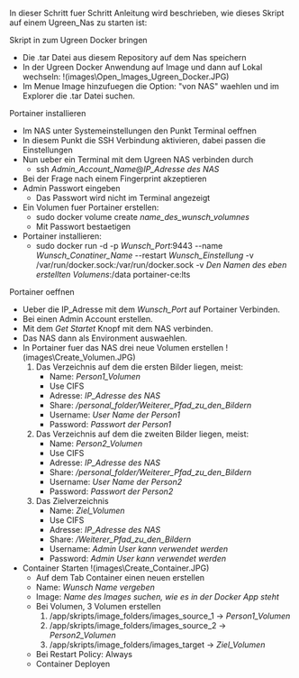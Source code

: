 In dieser Schritt fuer Schritt Anleitung wird beschrieben, wie dieses Skript auf einem Ugreen_Nas zu starten ist:

Skript in zum Ugreen Docker bringen
- Die .tar Datei aus diesem Repository auf dem Nas speichern
- In der Ugreen Docker Anwendung auf Image und dann auf Lokal wechseln:
!(images\Open_Images_Ugreen_Docker.JPG)
- Im Menue Image hinzufuegen die Option: "von NAS" waehlen und im Explorer die .tar Datei suchen.

Portainer installieren
- Im NAS unter Systemeinstellungen den Punkt Terminal oeffnen
- In diesem Punkt die SSH Verbindung aktivieren, dabei passen die Einstellungen
- Nun ueber ein Terminal mit dem Ugreen NAS verbinden durch
    - ssh *Admin_Account_Name*@*IP_Adresse des NAS*
- Bei der Frage nach einem Fingerprint akzeptieren 
- Admin Passwort eingeben
    - Das Passwort wird nicht im Terminal angezeigt
- Ein Volumen fuer Portainer erstellen:
    - sudo docker volume create *name_des_wunsch_volumnes*
    - Mit Passwort bestaetigen
- Portainer installieren:
    - sudo docker run -d -p *Wunsch_Port*:9443 --name *Wunsch_Conatiner_Name* --restart *Wunsch_Einstellung* -v /var/run/docker.sock:/var/run/docker.sock -v *Den Namen des eben erstellten Volumens*:/data portainer-ce:lts

Portainer oeffnen
- Ueber die IP_Adresse mit dem *Wunsch_Port* auf Portainer Verbinden.
- Bei einen Admin Account erstellen.
- Mit dem *Get Startet* Knopf mit dem NAS verbinden.
- Das NAS dann als Environment auswaehlen.
- In Portainer fuer das NAS drei neue Volumen erstellen
!(images\Create_Volumen.JPG)
    1. Das Verzeichnis auf dem die ersten Bilder liegen, meist:
        - Name: *Person1_Volumen*
        - Use CIFS
        - Adresse: *IP_Adresse des NAS*
        - Share: */personal_folder/Weiterer_Pfad_zu_den_Bildern*
        - Username: *User Name der Person1*
        - Password: *Passwort der Person1*
    2. Das Verzeichnis auf dem die zweiten Bilder liegen, meist:
        - Name: *Person2_Volumen*
        - Use CIFS
        - Adresse: *IP_Adresse des NAS*
        - Share: */personal_folder/Weiterer_Pfad_zu_den_Bildern*
        - Username: *User Name der Person2*
        - Password: *Passwort der Person2*
    3. Das Zielverzeichnis
        - Name: *Ziel_Volumen*
        - Use CIFS
        - Adresse: *IP_Adresse des NAS*
        - Share: */Weiterer_Pfad_zu_den_Bildern*
        - Username: *Admin User kann verwendet werden*
        - Password: *Admin User kann verwendet werden*
- Container Starten
!(images\Create_Container.JPG)
    - Auf dem Tab Container einen neuen erstellen
    - Name: *Wunsch Name vergeben*
    - Image: *Name des Images suchen, wie es in der Docker App steht*
    - Bei Volumen, 3 Volumen erstellen
        1. /app/skripts/image_folders/images_source_1 -> *Person1_Volumen*
        2. /app/skripts/image_folders/images_source_2 -> *Person2_Volumen*
        3. /app/skripts/image_folders/images_target -> *Ziel_Volumen*
    - Bei Restart Policy: Always
    - Container Deployen
